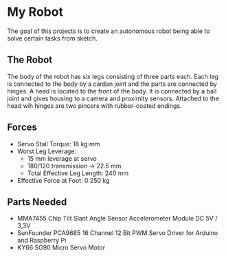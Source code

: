 My Robot
========

The goal of this projects is to create an autonomous robot being able to solve
certain tasks from sketch.


The Robot
---------

The body of the robot has six legs consisting of three parts each. Each leg is
connected to the body by a cardan joint and the parts are connected by hinges.
A head is located to the front of the body. It is connected by a ball joint
and gives housing to a camera and proximity sensors. Attached to the head wih
hinges are two pincers with rubber-coated endings.


Forces
------

- Servo Stall Torque: 18 kg·mm
- Worst Leg Leverage:
	- 15 mm leverage at servo
	- 180/120 transmission → 22.5 mm
	- Total Effective Leg Length: 240 mm
- Effective Force at Foot: 0.250 kg


Parts Needed
------------

- MMA7455 Chip Tilt Slant Angle Sensor Accelerometer Module DC 5V / 3,3V
- SunFounder PCA9685 16 Channel 12 Bit PWM Servo Driver for Arduino and Raspberry Pi
- KY66 SG90 Micro Servo Motor
